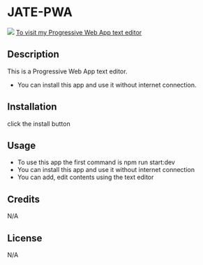 # JATE-PWA

![](./assets/images/projectPrintScreen.png)
[To visit my Progressive Web App text editor](https://frozen-scrubland-82058.herokuapp.com/)

## Description
This is a Progressive Web App text editor.
  - You can install this app and use it without internet connection.
  

## Installation
click the install button

## Usage
- To use this app the first command is npm run start:dev
- You can install this app and use it without internet connection
- You can add, edit contents using the text editor

## Credits
N/A

## License
N/A
